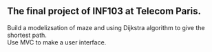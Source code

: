 ## The final project of INF103 at Telecom Paris.
Build a modelizsation of maze and using Dijkstra algorithm to give the shortest path.  
Use MVC to make a user interface.

